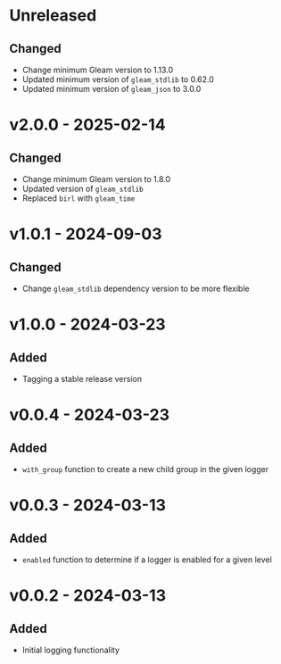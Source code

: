 # Unreleased

## Changed

- Change minimum Gleam version to 1.13.0
- Updated minimum version of `gleam_stdlib` to 0.62.0
- Updated minimum version of `gleam_json` to 3.0.0

# v2.0.0 - 2025-02-14

## Changed

- Change minimum Gleam version to 1.8.0
- Updated version of `gleam_stdlib`
- Replaced `birl` with `gleam_time`

# v1.0.1 - 2024-09-03

## Changed

- Change `gleam_stdlib` dependency version to be more flexible

# v1.0.0 - 2024-03-23

## Added

- Tagging a stable release version

# v0.0.4 - 2024-03-23

## Added

- `with_group` function to create a new child group in the given logger

# v0.0.3 - 2024-03-13

## Added

- `enabled` function to determine if a logger is enabled for a given level

# v0.0.2 - 2024-03-13

## Added

- Initial logging functionality
